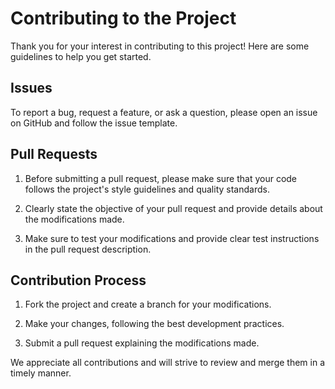 # Contributing to the Project

Thank you for your interest in contributing to this project! Here are some guidelines to help you get started.

## Issues

To report a bug, request a feature, or ask a question, please open an issue on GitHub and follow the issue template.

## Pull Requests

1. Before submitting a pull request, please make sure that your code follows the project's style guidelines and quality standards.

2. Clearly state the objective of your pull request and provide details about the modifications made.

3. Make sure to test your modifications and provide clear test instructions in the pull request description.

## Contribution Process

1. Fork the project and create a branch for your modifications.

2. Make your changes, following the best development practices.

3. Submit a pull request explaining the modifications made.

We appreciate all contributions and will strive to review and merge them in a timely manner.
